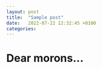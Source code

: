 ```yaml
---
layout: post
title:  "Sample post"
date:   2022-07-22 12:32:45 +0100
categories:
---
```


# Dear morons...
